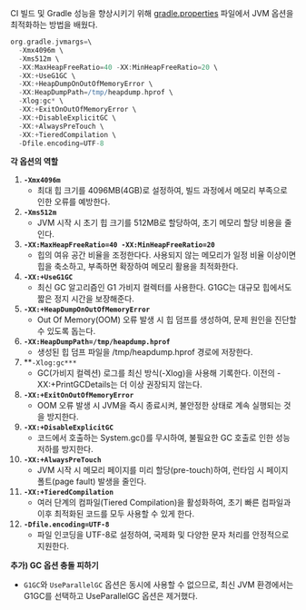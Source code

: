 CI 빌드 및 Gradle 성능을 향상시키기 위해 [gradle.properties](http://gradle.properties) 파일에서 JVM 옵션을 최적화하는 방법을 배웠다.

```groovy
org.gradle.jvmargs=\
  -Xmx4096m \
  -Xms512m \
  -XX:MaxHeapFreeRatio=40 -XX:MinHeapFreeRatio=20 \
  -XX:+UseG1GC \
  -XX:+HeapDumpOnOutOfMemoryError \
  -XX:HeapDumpPath=/tmp/heapdump.hprof \
  -Xlog:gc* \
  -XX:+ExitOnOutOfMemoryError \
  -XX:+DisableExplicitGC \
  -XX:+AlwaysPreTouch \
  -XX:+TieredCompilation \
  -Dfile.encoding=UTF-8
```

**각 옵션의 역할**

1. **`-Xmx4096m`**
    - 최대 힙 크기를 4096MB(4GB)로 설정하여, 빌드 과정에서 메모리 부족으로 인한 오류를 예방한다.
2. **`-Xms512m`**
    - JVM 시작 시 초기 힙 크기를 512MB로 할당하여, 초기 메모리 할당 비용을 줄인다.
3. **`-XX:MaxHeapFreeRatio=40 -XX:MinHeapFreeRatio=20`** 
    - 힙의 여유 공간 비율을 조정한다다. 사용되지 않는 메모리가 일정 비율 이상이면 힙을 축소하고, 부족하면 확장하여 메모리 활용을 최적화한다.
4. **`-XX:+UseG1GC`** 
    - 최신 GC 알고리즘인 G1 가비지 컬렉터를 사용한다. G1GC는 대규모 힙에서도 짧은 정지 시간을 보장해준다.
5. **`-XX:+HeapDumpOnOutOfMemoryError`**
    - Out Of Memory(OOM) 오류 발생 시 힙 덤프를 생성하여, 문제 원인을 진단할 수 있도록 돕는다.
6. **`-XX:HeapDumpPath=/tmp/heapdump.hprof`**
    - 생성된 힙 덤프 파일을 /tmp/heapdump.hprof 경로에 저장한다.
7. **`-Xlog:gc***`
    - GC(가비지 컬렉션) 로그를 최신 방식(-Xlog)을 사용해 기록한다. 이전의 -XX:+PrintGCDetails는 더 이상 권장되지 않는다.
8. **`-XX:+ExitOnOutOfMemoryError`**
    - OOM 오류 발생 시 JVM을 즉시 종료시켜, 불안정한 상태로 계속 실행되는 것을 방지한다.
9. **`-XX:+DisableExplicitGC`**
    - 코드에서 호출하는 System.gc()를 무시하여, 불필요한 GC 호출로 인한 성능 저하를 방지한다.
10. **`-XX:+AlwaysPreTouch`**
    - JVM 시작 시 메모리 페이지를 미리 할당(pre-touch)하여, 런타임 시 페이지 폴트(page fault) 발생을 줄인다.
11. **`-XX:+TieredCompilation`**
    - 여러 단계의 컴파일(Tiered Compilation)을 활성화하여, 초기 빠른 컴파일과 이후 최적화된 코드를 모두 사용할 수 있게 한다.
12. **`-Dfile.encoding=UTF-8`**
    - 파일 인코딩을 UTF-8로 설정하여, 국제화 및 다양한 문자 처리를 안정적으로 지원한다.

**추가) GC 옵션 충돌 피하기**

- `G1GC`와 `UseParallelGC` 옵션은 동시에 사용할 수 없으므로, 최신 JVM 환경에서는 G1GC를 선택하고 UseParallelGC 옵션은 제거했다.
